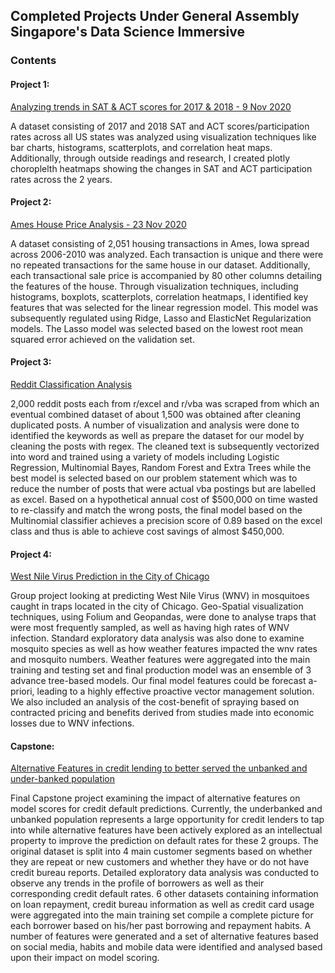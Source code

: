 ## Completed Projects Under General Assembly Singapore's Data Science Immersive

### Contents

#### Project 1: 
[Analyzing trends in SAT & ACT scores for 2017 & 2018 - 9 Nov 2020](https://github.com/robbysim/DSI_Projects/tree/main/Project_1)

A dataset consisting of 2017 and 2018 SAT and ACT scores/participation rates across all US states was analyzed using visualization techniques like bar charts, histograms, scatterplots, and correlation heat maps. Additionally, through outside readings and research, I created plotly choroplelth heatmaps showing the changes in SAT and ACT participation rates across the 2 years. 

#### Project 2:
[Ames House Price Analysis - 23 Nov 2020](https://github.com/robbysim/DSI_Projects/tree/main/Project_2)

A dataset consisting of 2,051 housing transactions in Ames, Iowa spread across 2006-2010 was analyzed. Each transaction is unique and there were no repeated transactions for the same house in our dataset. Additionally, each transactional sale price is accompanied by 80 other columns detailing the features of the house. Through visualization techniques, including histograms, boxplots, scatterplots, correlation heatmaps, I identified key features that was selected for the linear regression model. This model was subsequently regulated using Ridge, Lasso and ElasticNet Regularization models. The Lasso model was selected based on the lowest root mean squared error achieved on the validation set. 

#### Project 3:
[Reddit Classification Analysis](https://github.com/robbysim/DSI_Projects/tree/main/Project_3)

2,000 reddit posts each from r/excel and r/vba was scraped from which an eventual combined dataset of about 1,500 was obtained after cleaning duplicated posts. A number of visualization and analysis were done to identified the keywords as well as prepare the dataset for our model by cleaning the posts with regex. The cleaned text is subsequently vectorized into word and trained using a variety of models including Logistic Regression, Multinomial Bayes, Random Forest and Extra Trees while the best model is selected based on our problem statement which was to reduce the number of posts that were actual vba postings but are labelled as excel. Based on a hypothetical annual cost of $500,000 on time wasted to re-classify and match the wrong posts, the final model based on the Multinomial classifier achieves a precision score of 0.89 based on the excel class and thus is able to achieve cost savings of almost $450,000.

#### Project 4:
[West Nile Virus Prediction in the City of Chicago](https://github.com/robbysim/DSI_Projects/tree/main/Project_4)

Group project looking at predicting West Nile Virus (WNV) in mosquitoes caught in traps located in the city of Chicago. Geo-Spatial visualization techniques, using Folium and Geopandas, were done to analyse traps that were most frequently sampled, as well as having high rates of WNV infection. Standard exploratory data analysis was also done to examine mosquito species as well as how weather features impacted the wnv rates and mosquito numbers. Weather features were aggregated into the main training and testing set and final production model was an ensemble of 3 advance tree-based models. Our final model features could be forecast a-priori, leading to a highly effective proactive vector management solution. We also included an analysis of the cost-benefit of spraying based on contracted pricing and benefits derived from studies made into economic losses due to WNV infections. 


#### Capstone:
[Alternative Features in credit lending to better served the unbanked and under-banked population](https://github.com/robbysim/DSI_Projects/tree/main/Capstone)

Final Capstone project examining the impact of alternative features on model scores for credit default predictions. Currently, the underbanked and unbanked population represents a large opportunity for credit lenders to tap into while alternative features have been actively explored as an intellectual property to improve the prediction on default rates for these 2 groups.  The original dataset is split into 4 main customer segments based on whether they are repeat or new customers and whether they have or do not have credit bureau reports. Detailed exploratory data analysis was conducted to observe any trends in the profile of borrowers as well as their corresponding credit default rates. 6 other datasets containing information on loan repayment, credit bureau information as well as credit card usage were aggregated into the main training set compile a complete picture for each borrower based on his/her past borrowing and repayment habits. A number of features were generated and a set of alternative features based on social media, habits and mobile data were identified and analysed based upon their impact on model scoring. 